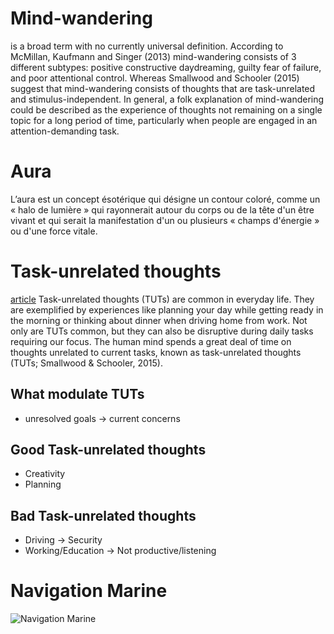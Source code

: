 # Mind-wandering
is a broad term with no currently universal definition. According to McMillan, Kaufmann and Singer (2013) mind-wandering consists of 3 different subtypes: positive constructive daydreaming, guilty fear of failure, and poor attentional control. Whereas Smallwood and Schooler (2015) suggest that mind-wandering consists of thoughts that are task-unrelated and stimulus-independent. In general, a folk explanation of mind-wandering could be described as the experience of thoughts not remaining on a single topic for a long period of time, particularly when people are engaged in an attention-demanding task.

# Aura
L’aura est un concept ésotérique qui désigne un contour coloré, comme un « halo de lumière » qui rayonnerait autour du corps ou de la tête d'un être vivant et qui serait la manifestation d'un ou plusieurs « champs d'énergie » ou d'une force vitale.

# Task-unrelated thoughts
[article](https://cognitiveresearchjournal.springeropen.com/articles/10.1186/s41235-022-00420-7)
Task-unrelated thoughts (TUTs) are common in everyday life. They are exemplified by experiences like planning your day while getting ready in the morning or thinking about dinner when driving home from work. Not only are TUTs common, but they can also be disruptive during daily tasks requiring our focus. The human mind spends a great deal of time on thoughts unrelated to current tasks, known as task-unrelated thoughts (TUTs; Smallwood & Schooler, 2015).
## What modulate TUTs
- unresolved goals -> current concerns
## Good Task-unrelated thoughts
- Creativity
- Planning
## Bad Task-unrelated thoughts
- Driving -> Security
- Working/Education -> Not productive/listening

# Navigation Marine
![Navigation Marine](https://d2w9rnfcy7mm78.cloudfront.net/1889766/original_717fa12fab70e9069892f1172f311576.jpg?1521037668?bc=1)